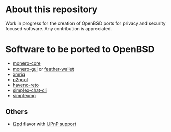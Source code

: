 # About this repository

Work in progress for the creation of OpenBSD ports for privacy and security focused software. Any contribution is appreciated.

# Software to be ported to OpenBSD

- [monero-core](https://github.com/monero-project/monero)
- [monero-gui](https://github.com/monero-project/monero-gui) or [feather-wallet](https://github.com/feather-wallet/feather)
- [xmrig](https://github.com/xmrig/xmrig)
- [p2pool](https://github.com/p2pool/p2pool)
- [haveno-reto](https://github.com/retoaccess1/haveno-reto)
- [simplex-chat-cli](https://github.com/simplex-chat/simplex-chat/tree/stable/apps/simplex-chat)
- [simplexmq](https://github.com/simplex-chat/simplexmq)

## Others

- [i2pd](https://github.com/openbsd/ports/tree/master/net/i2pd) flavor with [UPnP support](https://i2pd.readthedocs.io/en/latest/devs/building/unix/)
